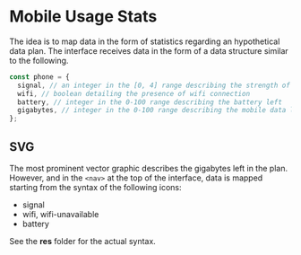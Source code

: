 # Mobile Usage Stats

The idea is to map data in the form of statistics regarding an hypothetical data plan. The interface receives data in the form of a data structure similar to the following.

```js
const phone = {
  signal, // an integer in the [0, 4] range describing the strength of the signal
  wifi, // boolean detailing the presence of wifi connection
  battery, // integer in the 0-100 range describing the battery left
  gigabytes, // integer in the 0-100 range describing the mobile data left
};
```

## SVG

The most prominent vector graphic describes the gigabytes left in the plan. However, and in the `<nav>` at the top of the interface, data is mapped starting from the syntax of the following icons:

- signal
- wifi, wifi-unavailable
- battery

See the **res** folder for the actual syntax.
